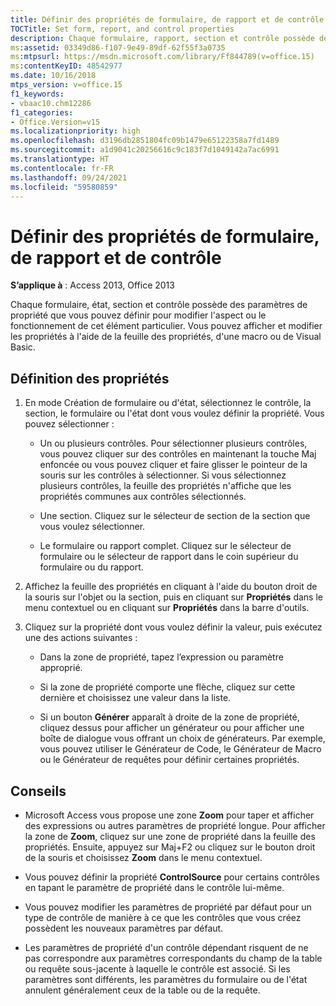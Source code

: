 ```yaml
---
title: Définir des propriétés de formulaire, de rapport et de contrôle
TOCTitle: Set form, report, and control properties
description: Chaque formulaire, rapport, section et contrôle possède des paramètres de propriété que vous pouvez définir pour modifier l'aspect ou le fonctionnement de cet élément particulier dans Access 2013.
ms:assetid: 03349d86-f107-9e49-89df-62f55f3a0735
ms:mtpsurl: https://msdn.microsoft.com/library/Ff844789(v=office.15)
ms:contentKeyID: 48542977
ms.date: 10/16/2018
mtps_version: v=office.15
f1_keywords:
- vbaac10.chm12286
f1_categories:
- Office.Version=v15
ms.localizationpriority: high
ms.openlocfilehash: d3196db2851804fc09b1479e65122358a7fd1489
ms.sourcegitcommit: a1d9041c20256616c9c183f7d1049142a7ac6991
ms.translationtype: HT
ms.contentlocale: fr-FR
ms.lasthandoff: 09/24/2021
ms.locfileid: "59580859"
---
```

# <a name="set-form-report-and-control-properties"></a>Définir des propriétés de formulaire, de rapport et de contrôle

**S’applique à** : Access 2013, Office 2013

Chaque formulaire, état, section et contrôle possède des paramètres de propriété que vous pouvez définir pour modifier l'aspect ou le fonctionnement de cet élément particulier. Vous pouvez afficher et modifier les propriétés à l'aide de la feuille des propriétés, d'une macro ou de Visual Basic.

## <a name="set-properties"></a>Définition des propriétés

1. En mode Création de formulaire ou d'état, sélectionnez le contrôle, la section, le formulaire ou l'état dont vous voulez définir la propriété. Vous pouvez sélectionner :
    
   - Un ou plusieurs contrôles. Pour sélectionner plusieurs contrôles, vous pouvez cliquer sur des contrôles en maintenant la touche Maj enfoncée ou vous pouvez cliquer et faire glisser le pointeur de la souris sur les contrôles à sélectionner. Si vous sélectionnez plusieurs contrôles, la feuille des propriétés n'affiche que les propriétés communes aux contrôles sélectionnés.
    
   - Une section. Cliquez sur le sélecteur de section de la section que vous voulez sélectionner.
    
   - Le formulaire ou rapport complet. Cliquez sur le sélecteur de formulaire ou le sélecteur de rapport dans le coin supérieur du formulaire ou du rapport.

2. Affichez la feuille des propriétés en cliquant à l'aide du bouton droit de la souris sur l'objet ou la section, puis en cliquant sur **Propriétés** dans le menu contextuel ou en cliquant sur **Propriétés** dans la barre d'outils.

3. Cliquez sur la propriété dont vous voulez définir la valeur, puis exécutez une des actions suivantes :
    
   - Dans la zone de propriété, tapez l’expression ou paramètre approprié.
    
   - Si la zone de propriété comporte une flèche, cliquez sur cette dernière et choisissez une valeur dans la liste.
    
   - Si un bouton **Générer** apparaît à droite de la zone de propriété, cliquez dessus pour afficher un générateur ou pour afficher une boîte de dialogue vous offrant un choix de générateurs. Par exemple, vous pouvez utiliser le Générateur de Code, le Générateur de Macro ou le Générateur de requêtes pour définir certaines propriétés.

## <a name="tips"></a>Conseils 

- Microsoft Access vous propose une zone **Zoom** pour taper et afficher des expressions ou autres paramètres de propriété longue. Pour afficher la zone de **Zoom**, cliquez sur une zone de propriété dans la feuille des propriétés. Ensuite, appuyez sur Maj+F2 ou cliquez sur le bouton droit de la souris et choisissez **Zoom** dans le menu contextuel.

- Vous pouvez définir la propriété **ControlSource** pour certains contrôles en tapant le paramètre de propriété dans le contrôle lui-même.

- Vous pouvez modifier les paramètres de propriété par défaut pour un type de contrôle de manière à ce que les contrôles que vous créez possèdent les nouveaux paramètres par défaut.

- Les paramètres de propriété d'un contrôle dépendant risquent de ne pas correspondre aux paramètres correspondants du champ de la table ou requête sous-jacente à laquelle le contrôle est associé. Si les paramètres sont différents, les paramètres du formulaire ou de l'état annulent généralement ceux de la table ou de la requête.

